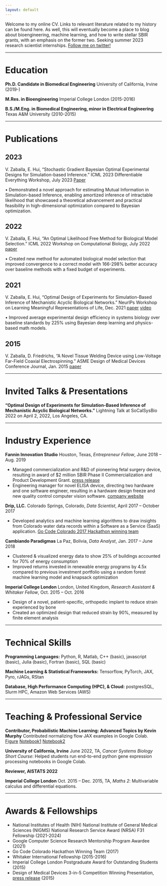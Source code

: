 ```yaml
---
layout: default
---
```


Welcome to my online CV. Links to relevant literature related to my history can be found here. As well, this will eventually become a place to blog about bioengineering, machine learning, and how to write stellar SBIR grants, with an emphasis on the former two. Seeking summer 2023 research scientist internships. [Follow me on twitter!](https://twitter.com/VZaballa)

* * *

# Education

**Ph.D. Candidate in Biomedical Engineering** University of California, Irvine (2019-)

**M.Res. in Bioengineering** Imperial College London (2015-2016)

**B.S./M.Eng. in Biomedical Engineering, minor in Electrical Engineering** Texas A&M University (2010-2015)

* * *

# Publications

## 2023
V. Zaballa, E. Hui, “Stochastic Gradient Bayesian Optimal Experimental Designs for Simulation-based Inference.” ICML 2023 Differentiable Everything Workshop, July 2023 [Paper](https://arxiv.org/abs/2306.15731)

•	Demonstrated a novel approach for estimating Mutual Information in Simulation-based Inference, enabling amortized inference of intractable likelihood that showcased a theoretical advancement and practical feasibility in high-dimensional optimization compared to Bayesian optimization.


## 2022
V. Zaballa, E. Hui, “An Optimal Likelihood Free Method for Biological Model Selection.” ICML 2022 Workshop on Computational Biology, July 2022 [paper](https://arxiv.org/abs/2208.02344) 

•	Created new method for automated biological model selection that improved convergence to a correct model with 166-298% better accuracy over baseline methods with a fixed budget of experiments.


## 2021
V. Zaballa, E. Hui, “Optimal Design of Experiments for Simulation-Based Inference of Mechanistic Acyclic Biological Networks.” NeurIPs Workshop on Learning Meaningful Representations of Life, Dec. 2021 [paper](https://arxiv.org/abs/2111.13612) [video](https://youtu.be/MPJxNKUvtgo)

•	Improved average experimental design efficiency in systems biology over baseline standards by 225% using Bayesian deep learning and physics-based math models.


## 2015
V. Zaballa, D. Friedrichs, “A Novel Tissue Welding Device using Low-Voltage Far-Field Coaxial Electrospinning.” ASME Design of Medical Devices Conference Journal, Jan. 2015 [paper](https://asmedigitalcollection.asme.org/medicaldevices/article/9/3/030922/448060/A-Novel-Tissue-Welding-Device-Using-Low-Voltage)

* * *

# Invited Talks & Presentations

**“Optimal Design of Experiments for Simulation-Based Inference of Mechanistic Acyclic Biological Networks.”** Lightning Talk at SoCalSysBio 2022 on April 2, 2022, Los Angeles, CA.

* * *

# Industry Experience
**Fannin Innovation Studio**	Houston, Texas,
_Entrepreneur Fellow_,	June 2018 – Aug. 2019
* Managed commercialization and R&D of pioneering fetal surgery device, resulting in award of $2 million SBIR Phase II Commercialization and Product Development Grant. [press release](https://fannininnovation.com/wp-content/uploads/2019/11/11_05_2019_ChorioAnchor-Press-Release-Final-1.pdf)
* Engineering manager for novel ELISA device, directing two hardware and one software engineer, resulting in a hardware design freeze and new quality control computer vision software. [company website](https://brevitest.com/)

**Drip, LLC.** 	Colorado Springs, Colorado,
_Data Scientist_,	April 2017 – October 2017
* Developed analytics and machine learning algorithms to draw insights from Colorado water data records within a Software as a Service (SaaS) application. [Go Code Colorado 2017 Hackathon winning team](https://gocode.colorado.gov/archive-2017/)

**Cambiando Paradigmas**	La Paz, Bolivia,
_Data Analyst_,	Jan. 2017 – June 2018
* Clustered & visualized energy data to show 25% of buildings accounted for 70% of energy consumption
* Improved returns invested in renewable energy programs by 4.5x compared to previous investment portfolio using a random forest machine learning model and knapsack optimization

**Imperial College London**	London, United Kingdom,
_Research Assistant & Whitaker Fellow_,	Oct. 2015 – Oct. 2016
* Design of a novel, patient-specific, orthopedic implant to reduce strain experienced by bone
* Created an optimized design that reduced strain by 90%, measured by finite element analysis


* * *

# Technical Skills

**Programming Languages:** Python, R, Matlab, C++ (basic), javascript (basic), Julia (basic), Fortran (basic), SQL (basic)


**Machine Learning & Statistical Frameworks:** Tensorflow, PyTorch, JAX, Pyro, rJAGs, RStan


**Database, High Performance Computing (HPC), & Cloud:** postgresSQL, Slurm HPC, Amazon Web Services (AWS)

* * *

# Teaching & Professional Service

**Contributor, Probabilistic Machine Learning: Advanced Topics by Kevin Murphy** Contributed normalizing flow JAX examples in Google Colab. [Figure](https://gist.github.com/vz415/dbd5746d9f88302e9d596d348bb46686) [Notebook1](https://colab.research.google.com/drive/1RvKleNHKjjeVpnpPGpQ01AzEgXINqoYd?authuser=2) [Notebook2](https://colab.research.google.com/drive/1xQscm8Z3TAhIovzKVoCQHiKZZfj6Sh-4?authuser=2)

**University of California, Irvine** June 2022, TA, _Cancer Systems Biology Short Course_: Helped students run end-to-end python gene expression processing notebooks in Google Colab.

**Reviewer, AISTATS 2022**

**Imperial College London**	Oct. 2015 – Dec. 2015, TA, _Maths 2_: Multivariable calculus and differential equations.

* * *

# Awards & Fellowships
* National Institutes of Health (NIH) National Institute of General Medical Sciences (NIGMS) National Research Service Award (NRSA) F31 Fellowship  (2021-2024)
* Google Computer Science Research Mentorship Program Awardee	(2021)
* Go Code Colorado Hackathon Winning Team	(2017)
* Whitaker International Fellowship	(2015-2016)
* Imperial College London Postgraduate Award for Outstanding Students	(2015)
* Design of Medical Devices 3-in-5 Competition Winning Presentation, [press release](http://www.dmd.umn.edu/past_conferences/three-in-five2015.html)	(2015)

